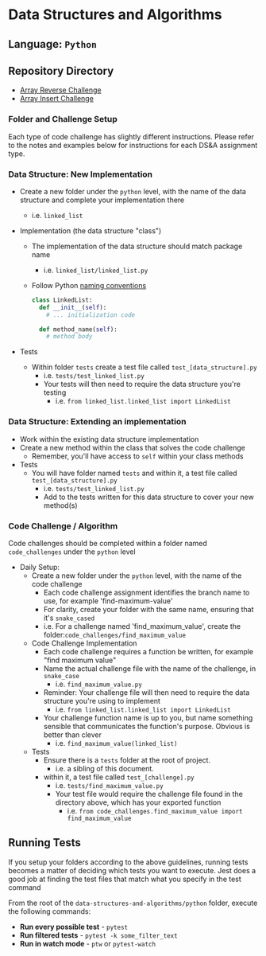 # Data Structures and Algorithms

## Language: `Python`

## Repository Directory

- [Array Reverse Challenge](python/code_challenges/array-reverse/README.md)
- [Array Insert Challenge](python/code_challenges/array-insert-shift/README.md)

### Folder and Challenge Setup

Each type of code challenge has slightly different instructions. Please refer to the notes and examples below for instructions for each DS&A assignment type.

### Data Structure: New Implementation

- Create a new folder under the `python` level, with the name of the data structure and complete your implementation there
  - i.e. `linked_list`
- Implementation (the data structure "class")
  - The implementation of the data structure should match package name
    - i.e. `linked_list/linked_list.py`
  - Follow Python [naming conventions](https://www.python.org/dev/peps/pep-0008/#naming-conventions)

    ```python
    class LinkedList:
      def __init__(self):
        # ... initialization code

      def method_name(self):
        # method body
    ```

- Tests
  - Within folder `tests` create a test file called `test_[data_structure].py`
    - i.e. `tests/test_linked_list.py`
    - Your tests will then need to require the data structure you're testing
      - i.e. `from linked_list.linked_list import LinkedList`

### Data Structure: Extending an implementation

- Work within the existing data structure implementation
- Create a new method within the class that solves the code challenge
  - Remember, you'll have access to `self` within your class methods
- Tests
  - You will have folder named `tests` and within it, a test file called `test_[data_structure].py`
    - i.e. `tests/test_linked_list.py`
    - Add to the tests written for this data structure to cover your new method(s)

### Code Challenge / Algorithm

Code challenges should be completed within a folder named `code_challenges` under the `python` level

- Daily Setup:
  - Create a new folder under the `python` level, with the name of the code challenge
    - Each code challenge assignment identifies the branch name to use, for example 'find-maximum-value'
    - For clarity, create your folder with the same name, ensuring that it's `snake_cased`
    - i.e. For a challenge named 'find_maximum_value', create the folder:`code_challenges/find_maximum_value`
  - Code Challenge Implementation
    - Each code challenge requires a function be written, for example "find maximum value"
    - Name the actual challenge file with the name of the challenge, in `snake_case`
      - i.e. `find_maximum_value.py`
    - Reminder: Your challenge file will then need to require the data structure you're using to implement
      - i.e. `from linked_list.linked_list import LinkedList`
    - Your challenge function name is up to you, but name something sensible that communicates the function's purpose. Obvious is better than clever
      - i.e. `find_maximum_value(linked_list)`
  - Tests
    - Ensure there is a `tests` folder at the root of project.
      - i.e. a sibling of this document.
    - within it, a test file called `test_[challenge].py`
      - i.e. `tests/find_maximum_value.py`
      - Your test file would require the challenge file found in the directory above, which has your exported function
        - i.e. `from code_challenges.find_maximum_value import find_maximum_value`

## Running Tests

If you setup your folders according to the above guidelines, running tests becomes a matter of deciding which tests you want to execute.  Jest does a good job at finding the test files that match what you specify in the test command

From the root of the `data-structures-and-algorithms/python` folder, execute the following commands:

- **Run every possible test** - `pytest`
- **Run filtered tests** - `pytest -k some_filter_text`
- **Run in watch mode** - `ptw` or `pytest-watch`

